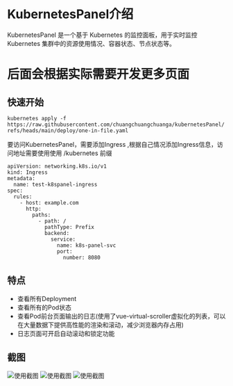 # KubernetesPanel介绍
KubernetesPanel 是一个基于 Kubernetes 的监控面板，用于实时监控 Kubernetes 集群中的资源使用情况、容器状态、节点状态等。

# 后面会根据实际需要开发更多页面
## 快速开始
```kubernetes apply -f https://raw.githubusercontent.com/chuangchuangchuanga/kubernetesPanel/refs/heads/main/deploy/one-in-file.yaml```

要访问KubernetesPanel，需要添加Ingress ,根据自己情况添加Ingress信息，访问地址需要使用使用 /kubernetes 前缀
```
apiVersion: networking.k8s.io/v1
kind: Ingress
metadata:
  name: test-k8spanel-ingress
spec:
  rules:
    - host: example.com
      http:
        paths:
          - path: /
            pathType: Prefix
            backend:
              service:
                name: k8s-panel-svc
                port:
                  number: 8080
```


## 特点
- 查看所有Deployment
- 查看所有的Pod状态
- 查看Pod前台页面输出的日志(使用了vue-virtual-scroller虚拟化的列表，可以在大量数据下提供高性能的渲染和滚动，减少浏览器内存占用)
- 日志页面可开启自动滚动和锁定功能




## 截图
![使用截图](https://github.com/user-attachments/assets/3f0303a0-157b-4600-840e-1962d0b5f68e)
![使用截图](https://github.com/user-attachments/assets/f28750de-de55-4504-9c4c-af05ea935235)
![使用截图](https://github.com/user-attachments/assets/08a8b385-1007-4571-a317-f289d0ec4094)